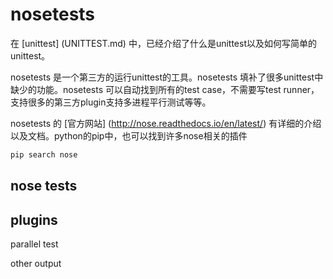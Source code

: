 # nosetests

在 [unittest] (UNITTEST.md) 中，已经介绍了什么是unittest以及如何写简单的unittest。

nosetests 是一个第三方的运行unittest的工具。nosetests 填补了很多unittest中缺少的功能。nosetests 可以自动找到所有的test case，不需要写test runner，支持很多的第三方plugin支持多进程平行测试等等。

nosetests 的 [官方网站] (http://nose.readthedocs.io/en/latest/) 有详细的介绍以及文档。python的pip中，也可以找到许多nose相关的插件

~~~bash
pip search nose
~~~

## nose tests


## plugins

parallel test

other output 
